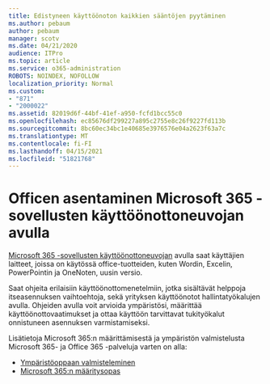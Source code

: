 ```yaml
---
title: Edistyneen käyttöönoton kaikkien sääntöjen pyytäminen
ms.author: pebaum
author: pebaum
manager: scotv
ms.date: 04/21/2020
audience: ITPro
ms.topic: article
ms.service: o365-administration
ROBOTS: NOINDEX, NOFOLLOW
localization_priority: Normal
ms.custom:
- "871"
- "2000022"
ms.assetid: 82019d6f-44bf-41ef-a950-fcfd1bcc55c0
ms.openlocfilehash: ec85676df299227a895c2755e8c26f9227fd113b
ms.sourcegitcommit: 8bc60ec34bc1e40685e3976576e04a2623f63a7c
ms.translationtype: MT
ms.contentlocale: fi-FI
ms.lasthandoff: 04/15/2021
ms.locfileid: "51821768"
---
```

# <a name="install-office-with-the-microsoft-365-apps-deployment-advisor"></a>Officen asentaminen Microsoft 365 -sovellusten käyttöönottoneuvojan avulla

[Microsoft 365 -sovellusten käyttöönottoneuvojan](https://go.microsoft.com/fwlink/?linkid=2145748) avulla saat käyttäjien laitteet, joissa on käytössä office-tuotteiden, kuten Wordin, Excelin, PowerPointin ja OneNoten, uusin versio.
  
Saat ohjeita erilaisiin käyttöönottomenetelmiin, jotka sisältävät helppoja itseasennuksen vaihtoehtoja, sekä yrityksen käyttöönotot hallintatyökalujen avulla. Ohjeiden avulla voit arvioida ympäristösi, määrittää käyttöönottovaatimukset ja ottaa käyttöön tarvittavat tukityökalut onnistuneen asennuksen varmistamiseksi.
  
Lisätietoja Microsoft 365:n määrittämisestä ja ympäristön valmistelusta Microsoft 365- ja Office 365 -palveluja varten on alla:

- [Ympäristöoppaan valmisteleminen](https://go.microsoft.com/fwlink/?linkid=2005213)
- [Microsoft 365:n määritysopas](https://go.microsoft.com/fwlink/?linkid=2072646)
